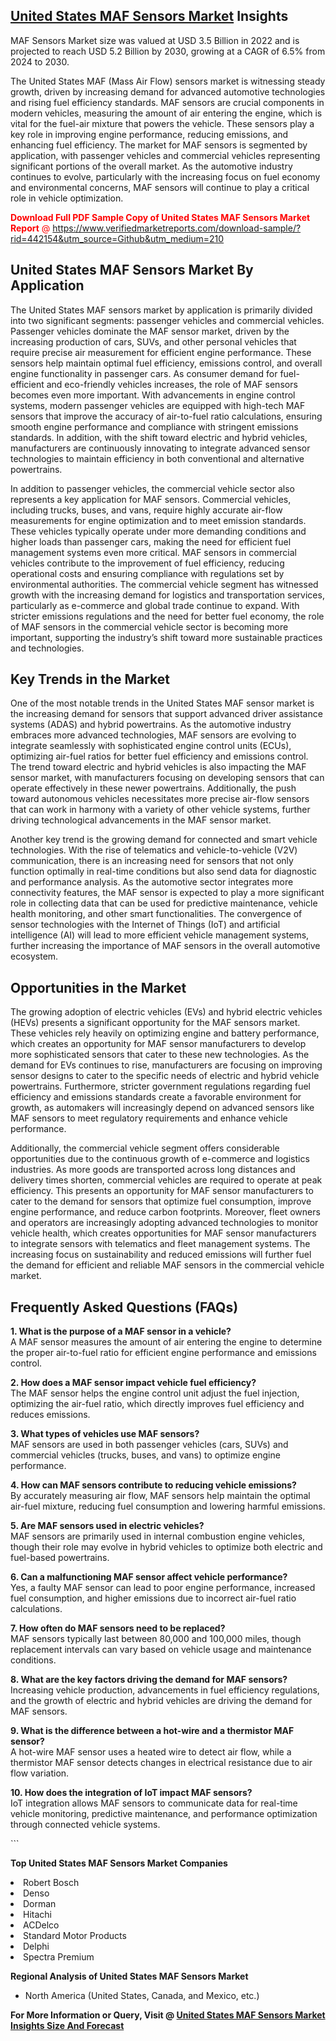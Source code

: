 <h2><a href="https://www.verifiedmarketreports.com/download-sample/?rid=442154&amp;utm_source=Github&amp;utm_medium=210" target="_blank">United States MAF Sensors Market</a> Insights</h2><p>MAF Sensors Market size was valued at USD 3.5 Billion in 2022 and is projected to reach USD 5.2 Billion by 2030, growing at a CAGR of 6.5% from 2024 to 2030.</p><p><p>The United States MAF (Mass Air Flow) sensors market is witnessing steady growth, driven by increasing demand for advanced automotive technologies and rising fuel efficiency standards. MAF sensors are crucial components in modern vehicles, measuring the amount of air entering the engine, which is vital for the fuel-air mixture that powers the vehicle. These sensors play a key role in improving engine performance, reducing emissions, and enhancing fuel efficiency. The market for MAF sensors is segmented by application, with passenger vehicles and commercial vehicles representing significant portions of the overall market. As the automotive industry continues to evolve, particularly with the increasing focus on fuel economy and environmental concerns, MAF sensors will continue to play a critical role in vehicle optimization. <p><span class=""><span style="color: #ff0000;"><strong>Download Full PDF Sample Copy of United States MAF Sensors Market Report</strong> @ </span><a href="https://www.verifiedmarketreports.com/download-sample/?rid=442154&amp;utm_source=Github&amp;utm_medium=210" target="_blank">https://www.verifiedmarketreports.com/download-sample/?rid=442154&amp;utm_source=Github&amp;utm_medium=210</a></span></p></p><h2>United States MAF Sensors Market By Application</h2><p>The United States MAF sensors market by application is primarily divided into two significant segments: passenger vehicles and commercial vehicles. Passenger vehicles dominate the MAF sensor market, driven by the increasing production of cars, SUVs, and other personal vehicles that require precise air measurement for efficient engine performance. These sensors help maintain optimal fuel efficiency, emissions control, and overall engine functionality in passenger cars. As consumer demand for fuel-efficient and eco-friendly vehicles increases, the role of MAF sensors becomes even more important. With advancements in engine control systems, modern passenger vehicles are equipped with high-tech MAF sensors that improve the accuracy of air-to-fuel ratio calculations, ensuring smooth engine performance and compliance with stringent emissions standards. In addition, with the shift toward electric and hybrid vehicles, manufacturers are continuously innovating to integrate advanced sensor technologies to maintain efficiency in both conventional and alternative powertrains.</p><p>In addition to passenger vehicles, the commercial vehicle sector also represents a key application for MAF sensors. Commercial vehicles, including trucks, buses, and vans, require highly accurate air-flow measurements for engine optimization and to meet emission standards. These vehicles typically operate under more demanding conditions and higher loads than passenger cars, making the need for efficient fuel management systems even more critical. MAF sensors in commercial vehicles contribute to the improvement of fuel efficiency, reducing operational costs and ensuring compliance with regulations set by environmental authorities. The commercial vehicle segment has witnessed growth with the increasing demand for logistics and transportation services, particularly as e-commerce and global trade continue to expand. With stricter emissions regulations and the need for better fuel economy, the role of MAF sensors in the commercial vehicle sector is becoming more important, supporting the industry’s shift toward more sustainable practices and technologies.</p><h2>Key Trends in the Market</h2><p>One of the most notable trends in the United States MAF sensor market is the increasing demand for sensors that support advanced driver assistance systems (ADAS) and hybrid powertrains. As the automotive industry embraces more advanced technologies, MAF sensors are evolving to integrate seamlessly with sophisticated engine control units (ECUs), optimizing air-fuel ratios for better fuel efficiency and emissions control. The trend toward electric and hybrid vehicles is also impacting the MAF sensor market, with manufacturers focusing on developing sensors that can operate effectively in these newer powertrains. Additionally, the push toward autonomous vehicles necessitates more precise air-flow sensors that can work in harmony with a variety of other vehicle systems, further driving technological advancements in the MAF sensor market.</p><p>Another key trend is the growing demand for connected and smart vehicle technologies. With the rise of telematics and vehicle-to-vehicle (V2V) communication, there is an increasing need for sensors that not only function optimally in real-time conditions but also send data for diagnostic and performance analysis. As the automotive sector integrates more connectivity features, the MAF sensor is expected to play a more significant role in collecting data that can be used for predictive maintenance, vehicle health monitoring, and other smart functionalities. The convergence of sensor technologies with the Internet of Things (IoT) and artificial intelligence (AI) will lead to more efficient vehicle management systems, further increasing the importance of MAF sensors in the overall automotive ecosystem.</p><h2>Opportunities in the Market</h2><p>The growing adoption of electric vehicles (EVs) and hybrid electric vehicles (HEVs) presents a significant opportunity for the MAF sensors market. These vehicles rely heavily on optimizing engine and battery performance, which creates an opportunity for MAF sensor manufacturers to develop more sophisticated sensors that cater to these new technologies. As the demand for EVs continues to rise, manufacturers are focusing on improving sensor designs to cater to the specific needs of electric and hybrid vehicle powertrains. Furthermore, stricter government regulations regarding fuel efficiency and emissions standards create a favorable environment for growth, as automakers will increasingly depend on advanced sensors like MAF sensors to meet regulatory requirements and enhance vehicle performance.</p><p>Additionally, the commercial vehicle segment offers considerable opportunities due to the continuous growth of e-commerce and logistics industries. As more goods are transported across long distances and delivery times shorten, commercial vehicles are required to operate at peak efficiency. This presents an opportunity for MAF sensor manufacturers to cater to the demand for sensors that optimize fuel consumption, improve engine performance, and reduce carbon footprints. Moreover, fleet owners and operators are increasingly adopting advanced technologies to monitor vehicle health, which creates opportunities for MAF sensor manufacturers to integrate sensors with telematics and fleet management systems. The increasing focus on sustainability and reduced emissions will further fuel the demand for efficient and reliable MAF sensors in the commercial vehicle market.</p><h2>Frequently Asked Questions (FAQs)</h2><p><strong>1. What is the purpose of a MAF sensor in a vehicle?</strong><br> A MAF sensor measures the amount of air entering the engine to determine the proper air-to-fuel ratio for efficient engine performance and emissions control.</p><p><strong>2. How does a MAF sensor impact vehicle fuel efficiency?</strong><br> The MAF sensor helps the engine control unit adjust the fuel injection, optimizing the air-fuel ratio, which directly improves fuel efficiency and reduces emissions.</p><p><strong>3. What types of vehicles use MAF sensors?</strong><br> MAF sensors are used in both passenger vehicles (cars, SUVs) and commercial vehicles (trucks, buses, and vans) to optimize engine performance.</p><p><strong>4. How can MAF sensors contribute to reducing vehicle emissions?</strong><br> By accurately measuring air flow, MAF sensors help maintain the optimal air-fuel mixture, reducing fuel consumption and lowering harmful emissions.</p><p><strong>5. Are MAF sensors used in electric vehicles?</strong><br> MAF sensors are primarily used in internal combustion engine vehicles, though their role may evolve in hybrid vehicles to optimize both electric and fuel-based powertrains.</p><p><strong>6. Can a malfunctioning MAF sensor affect vehicle performance?</strong><br> Yes, a faulty MAF sensor can lead to poor engine performance, increased fuel consumption, and higher emissions due to incorrect air-fuel ratio calculations.</p><p><strong>7. How often do MAF sensors need to be replaced?</strong><br> MAF sensors typically last between 80,000 and 100,000 miles, though replacement intervals can vary based on vehicle usage and maintenance conditions.</p><p><strong>8. What are the key factors driving the demand for MAF sensors?</strong><br> Increasing vehicle production, advancements in fuel efficiency regulations, and the growth of electric and hybrid vehicles are driving the demand for MAF sensors.</p><p><strong>9. What is the difference between a hot-wire and a thermistor MAF sensor?</strong><br> A hot-wire MAF sensor uses a heated wire to detect air flow, while a thermistor MAF sensor detects changes in electrical resistance due to air flow variation.</p><p><strong>10. How does the integration of IoT impact MAF sensors?</strong><br> IoT integration allows MAF sensors to communicate data for real-time vehicle monitoring, predictive maintenance, and performance optimization through connected vehicle systems.</p>```</p><p><strong>Top United States MAF Sensors Market Companies</strong></p><div data-test-id=""><p><li>Robert Bosch</li><li> Denso</li><li> Dorman</li><li> Hitachi</li><li> ACDelco</li><li> Standard Motor Products</li><li> Delphi</li><li> Spectra Premium</li></p><div><strong>Regional Analysis of&nbsp;United States MAF Sensors Market</strong></div><ul><li dir="ltr"><p dir="ltr">North America&nbsp;(United States, Canada, and Mexico, etc.)</p></li></ul><p><strong>For More Information or Query, Visit @&nbsp;</strong><strong><a href="https://www.verifiedmarketreports.com/product/maf-sensors-market/?utm_source=Github&amp;utm_medium=210" target="_blank">United States MAF Sensors Market Insights Size And Forecast</a></strong></p></div>
